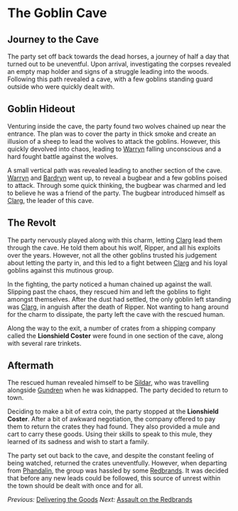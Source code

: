 The Goblin Cave
===========

Journey to the Cave
-----------

The party set off back towards the dead horses, a journey of half a day that turned out to be uneventful. Upon arrival, investigating the corpses revealed an empty map holder and signs of a struggle leading into the woods. Following this path revealed a cave, with a few goblins standing guard outside who were quickly dealt with.

Goblin Hideout
-----------

Venturing inside the cave, the party found two wolves chained up near the entrance. The plan was to cover the party in thick smoke and create an illusion of a sheep to lead the wolves to attack the goblins. However, this quickly devolved into chaos, leading to [Warryn](characters/warryn.md) falling unconscious and a hard fought battle against the wolves.

A small vertical path was revealed leading to another section of the cave. [Warryn](characters/warryn.md) and [Bardryn](characters/bardryn.md) went up, to reveal a bugbear and a few goblins poised to attack. Through some quick thinking, the bugbear was charmed and led to believe he was a friend of the party. The bugbear introduced himself as [Clarg](characters/clarg.md), the leader of this cave.

The Revolt
-----------

The party nervously played along with this charm, letting [Clarg](characters/clarg.md) lead them through the cave. He told them about his wolf, Ripper, and all his exploits over the years. However, not all the other goblins trusted his judgement about letting the party in, and this led to a fight between [Clarg](characters/clarg.md) and his loyal goblins against this mutinous group.

In the fighting, the party noticed a human chained up against the wall. Slipping past the chaos, they rescued him and left the goblins to fight amongst themselves. After the dust had settled, the only goblin left standing was [Clarg](characters/clarg.md), in anguish after the death of Ripper. Not wanting to hang around for the charm to dissipate, the party left the cave with the rescued human.

Along the way to the exit, a number of crates from a shipping company called the **Lionshield Coster** were found in one section of the cave, along with several rare trinkets.

Aftermath
----------

The rescued human revealed himself to be [Sildar](characters/sildar.md), who was travelling alongside [Gundren](characters/gundren.md) when he was kidnapped. The party decided to return to town.

Deciding to make a bit of extra coin, the party stopped at the **Lionshield Coster**. After a bit of awkward negotiation, the company offered to pay them to return the crates they had found. They also provided a mule and cart to carry these goods. Using their skills to speak to this mule, they learned of its sadness and wish to start a family.

The party set out back to the cave, and despite the constant feeling of being watched, returned the crates uneventfully. However, when departing from [Phandalin](locations/phandalin.md), the group was hassled by some [Redbrands](../factions/redbrands.md). It was decided that before any new leads could be followed, this source of unrest within the town should be dealt with once and for all.

*Previous:* [Delivering the Goods](goods.md)
*Next:* [Assault on the Redbrands](assault.md)